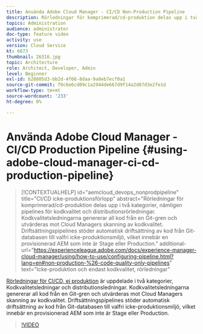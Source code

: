 ```yaml
---
title: Använda Adobe Cloud Manager - CI/CD Non-Production Pipeline
description: Rörledningar för komprimerad/cd-produktion delas upp i två kategorier, nämligen pipelines för kodkvalitet och distributionsrörledningar. Kodkvalitetsledningarna genererar all kod från en Git-gren och utvärderas mot Cloud Managers skanning av kodkvalitet. Driftsättningspipelines stöder automatisk driftsättning av kod från Git-databasen till valfri icke-produktionsmiljö, vilket innebär en provisionerad AEM som inte är Stage eller Production.
topics: Administration
audience: administrator
doc-type: feature video
activity: use
version: Cloud Service
kt: 6873
thumbnail: 26316.jpg
topic: Architecture
role: Architect, Developer, Admin
level: Beginner
exl-id: b28805d3-bb2d-4f66-8daa-9a8eb7ecf0a1
source-git-commit: f0c6e6cd09c1a2944de667d9f14a2d87d3e2fe1d
workflow-type: tm+mt
source-wordcount: '233'
ht-degree: 0%

---
```


# Använda Adobe Cloud Manager - CI/CD Production Pipeline {#using-adobe-cloud-manager-ci-cd-production-pipeline}

>[!CONTEXTUALHELP]
>id="aemcloud_devops_nonprodpipeline"
>title="CI/CD icke-produktionsförlopp"
>abstract="Rörledningar för komprimerad/cd-produktion delas upp i två kategorier, nämligen pipelines för kodkvalitet och distributionsrörledningar. Kodkvalitetsledningarna genererar all kod från en Git-gren och utvärderas mot Cloud Managers skanning av kodkvalitet. Driftsättningspipelines stöder automatisk driftsättning av kod från Git-databasen till valfri icke-produktionsmiljö, vilket innebär en provisionerad AEM som inte är Stage eller Production."
>additional-url="https://experienceleague.adobe.com/docs/experience-manager-cloud-manager/using/how-to-use/configuring-pipeline.html?lang=en#non-production-%26-code-quality-only-pipelines" text="Icke-produktion och endast kodkvalitet, rörledningar"

[Rörledningar för CI/CD, ej produktion](https://experienceleague.adobe.com/docs/experience-manager-cloud-manager/using/how-to-use/configuring-pipeline.html?lang=en#non-production-%26-code-quality-only-pipelines) är uppdelade i två kategorier, Kodkvalitetsledningar och distributionsledningar. Kodkvalitetsledningarna genererar all kod från en Git-gren och utvärderas mot Cloud Managers skanning av kodkvalitet. Driftsättningspipelines stöder automatisk driftsättning av kod från Git-databasen till valfri icke-produktionsmiljö, vilket innebär en provisionerad AEM som inte är Stage eller Production.

>[!VIDEO](https://video.tv.adobe.com/v/26316/?quality=12&learn=on)
